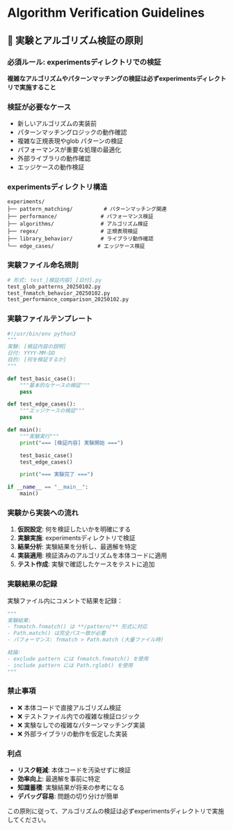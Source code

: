 # Algorithm Verification Guidelines

## 🧪 実験とアルゴリズム検証の原則

### 必須ルール: experimentsディレクトリでの検証

**複雑なアルゴリズムやパターンマッチングの検証は必ずexperimentsディレクトリで実施すること**

### 検証が必要なケース

- 新しいアルゴリズムの実装前
- パターンマッチングロジックの動作確認
- 複雑な正規表現やglob パターンの検証
- パフォーマンスが重要な処理の最適化
- 外部ライブラリの動作確認
- エッジケースの動作検証

### experimentsディレクトリ構造

```
experiments/
├── pattern_matching/          # パターンマッチング関連
├── performance/              # パフォーマンス検証
├── algorithms/               # アルゴリズム検証
├── regex/                    # 正規表現検証
├── library_behavior/         # ライブラリ動作確認
└── edge_cases/              # エッジケース検証
```

### 実験ファイル命名規則

```bash
# 形式: test_[検証内容]_[日付].py
test_glob_patterns_20250102.py
test_fnmatch_behavior_20250102.py
test_performance_comparison_20250102.py
```

### 実験ファイルテンプレート

```python
#!/usr/bin/env python3
"""
実験: [検証内容の説明]
日付: YYYY-MM-DD
目的: [何を検証するか]
"""

def test_basic_case():
    """基本的なケースの検証"""
    pass

def test_edge_cases():
    """エッジケースの検証"""
    pass

def main():
    """実験実行"""
    print("=== [検証内容] 実験開始 ===")

    test_basic_case()
    test_edge_cases()

    print("=== 実験完了 ===")

if __name__ == "__main__":
    main()
```

### 実験から実装への流れ

1. **仮説設定**: 何を検証したいかを明確にする
2. **実験実施**: experimentsディレクトリで検証
3. **結果分析**: 実験結果を分析し、最適解を特定
4. **実装適用**: 検証済みのアルゴリズムを本体コードに適用
5. **テスト作成**: 実験で確認したケースをテストに追加

### 実験結果の記録

実験ファイル内にコメントで結果を記録：

```python
"""
実験結果:
- fnmatch.fnmatch() は **/pattern/** 形式に対応
- Path.match() は完全パス一致が必要
- パフォーマンス: fnmatch > Path.match (大量ファイル時)

結論:
- exclude pattern には fnmatch.fnmatch() を使用
- include pattern には Path.rglob() を使用
"""
```

### 禁止事項

- ❌ 本体コードで直接アルゴリズム検証
- ❌ テストファイル内での複雑な検証ロジック
- ❌ 実験なしでの複雑なパターンマッチング実装
- ❌ 外部ライブラリの動作を仮定した実装

### 利点

- **リスク軽減**: 本体コードを汚染せずに検証
- **効率向上**: 最適解を事前に特定
- **知識蓄積**: 実験結果が将来の参考になる
- **デバッグ容易**: 問題の切り分けが簡単

この原則に従って、アルゴリズムの検証は必ずexperimentsディレクトリで実施してください。
